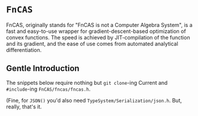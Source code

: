 # `FnCAS`

FnCAS, originally stands for "FnCAS is not a Computer Algebra System", is a fast and easy-to-use wrapper for gradient-descent-based optimization of convex functions. The speed is achieved by JIT-compilation of the function and its gradient, and the ease of use comes from automated analytical differentiation.

## Gentle Introduction

The snippets below require nothing but `git clone`-ing Current and `#include`-ing `FnCAS/fncas/fncas.h`.

(Fine, for `JSON()` you'd also need `TypeSystem/Serialization/json.h`. But, really, that's it.

